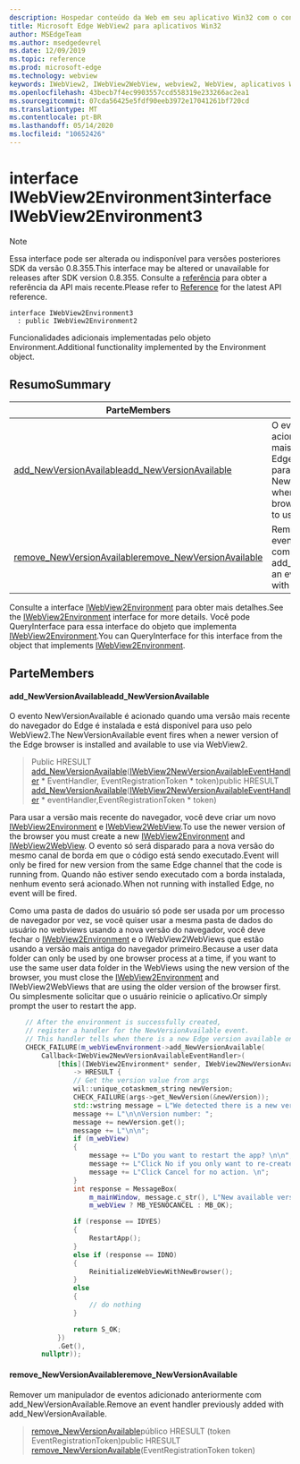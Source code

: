 ```yaml
---
description: Hospedar conteúdo da Web em seu aplicativo Win32 com o controle WebView2 do Microsoft Edge
title: Microsoft Edge WebView2 para aplicativos Win32
author: MSEdgeTeam
ms.author: msedgedevrel
ms.date: 12/09/2019
ms.topic: reference
ms.prod: microsoft-edge
ms.technology: webview
keywords: IWebView2, IWebView2WebView, webview2, WebView, aplicativos Win32, Win32, Edge
ms.openlocfilehash: 43becb7f4ec9903557ccd558319e233266ac2ea1
ms.sourcegitcommit: 07cda56425e5fdf90eeb3972e17041261bf720cd
ms.translationtype: MT
ms.contentlocale: pt-BR
ms.lasthandoff: 05/14/2020
ms.locfileid: "10652426"
---
```

# <span data-ttu-id="39874-104">interface IWebView2Environment3</span><span class="sxs-lookup"><span data-stu-id="39874-104">interface IWebView2Environment3</span></span> 

> [!NOTE]
> <span data-ttu-id="39874-105">Essa interface pode ser alterada ou indisponível para versões posteriores SDK da versão 0.8.355.</span><span class="sxs-lookup"><span data-stu-id="39874-105">This interface may be altered or unavailable for releases after SDK version 0.8.355.</span></span> <span data-ttu-id="39874-106">Consulte a [referência](../../../webview2-api-reference.md) para obter a referência da API mais recente.</span><span class="sxs-lookup"><span data-stu-id="39874-106">Please refer to [Reference](../../../webview2-api-reference.md) for the latest API reference.</span></span>

```
interface IWebView2Environment3
  : public IWebView2Environment2
```

<span data-ttu-id="39874-107">Funcionalidades adicionais implementadas pelo objeto Environment.</span><span class="sxs-lookup"><span data-stu-id="39874-107">Additional functionality implemented by the Environment object.</span></span>

## <span data-ttu-id="39874-108">Resumo</span><span class="sxs-lookup"><span data-stu-id="39874-108">Summary</span></span>

 <span data-ttu-id="39874-109">Parte</span><span class="sxs-lookup"><span data-stu-id="39874-109">Members</span></span>                        | <span data-ttu-id="39874-110">Descrições</span><span class="sxs-lookup"><span data-stu-id="39874-110">Descriptions</span></span>
--------------------------------|---------------------------------------------
[<span data-ttu-id="39874-111">add_NewVersionAvailable</span><span class="sxs-lookup"><span data-stu-id="39874-111">add_NewVersionAvailable</span></span>](#add_newversionavailable) | <span data-ttu-id="39874-112">O evento NewVersionAvailable é acionado quando uma versão mais recente do navegador do Edge é instalada e está disponível para uso pelo WebView2.</span><span class="sxs-lookup"><span data-stu-id="39874-112">The NewVersionAvailable event fires when a newer version of the Edge browser is installed and available to use via WebView2.</span></span>
[<span data-ttu-id="39874-113">remove_NewVersionAvailable</span><span class="sxs-lookup"><span data-stu-id="39874-113">remove_NewVersionAvailable</span></span>](#remove_newversionavailable) | <span data-ttu-id="39874-114">Remover um manipulador de eventos adicionado anteriormente com add_NewVersionAvailable.</span><span class="sxs-lookup"><span data-stu-id="39874-114">Remove an event handler previously added with add_NewVersionAvailable.</span></span>

<span data-ttu-id="39874-115">Consulte a interface [IWebView2Environment](IWebView2Environment.md) para obter mais detalhes.</span><span class="sxs-lookup"><span data-stu-id="39874-115">See the [IWebView2Environment](IWebView2Environment.md) interface for more details.</span></span> <span data-ttu-id="39874-116">Você pode QueryInterface para essa interface do objeto que implementa [IWebView2Environment](IWebView2Environment.md).</span><span class="sxs-lookup"><span data-stu-id="39874-116">You can QueryInterface for this interface from the object that implements [IWebView2Environment](IWebView2Environment.md).</span></span>

## <span data-ttu-id="39874-117">Parte</span><span class="sxs-lookup"><span data-stu-id="39874-117">Members</span></span>

#### <span data-ttu-id="39874-118">add_NewVersionAvailable</span><span class="sxs-lookup"><span data-stu-id="39874-118">add_NewVersionAvailable</span></span> 

<span data-ttu-id="39874-119">O evento NewVersionAvailable é acionado quando uma versão mais recente do navegador do Edge é instalada e está disponível para uso pelo WebView2.</span><span class="sxs-lookup"><span data-stu-id="39874-119">The NewVersionAvailable event fires when a newer version of the Edge browser is installed and available to use via WebView2.</span></span>

> <span data-ttu-id="39874-120">Public HRESULT [add_NewVersionAvailable](#add_newversionavailable)([IWebView2NewVersionAvailableEventHandler](IWebView2NewVersionAvailableEventHandler.md) \* EventHandler, EventRegistrationToken \* token)</span><span class="sxs-lookup"><span data-stu-id="39874-120">public HRESULT [add_NewVersionAvailable](#add_newversionavailable)([IWebView2NewVersionAvailableEventHandler](IWebView2NewVersionAvailableEventHandler.md) \* eventHandler,EventRegistrationToken \* token)</span></span>

<span data-ttu-id="39874-121">Para usar a versão mais recente do navegador, você deve criar um novo [IWebView2Environment](IWebView2Environment.md) e [IWebView2WebView](IWebView2WebView.md).</span><span class="sxs-lookup"><span data-stu-id="39874-121">To use the newer version of the browser you must create a new [IWebView2Environment](IWebView2Environment.md) and [IWebView2WebView](IWebView2WebView.md).</span></span> <span data-ttu-id="39874-122">O evento só será disparado para a nova versão do mesmo canal de borda em que o código está sendo executado.</span><span class="sxs-lookup"><span data-stu-id="39874-122">Event will only be fired for new version from the same Edge channel that the code is running from.</span></span> <span data-ttu-id="39874-123">Quando não estiver sendo executado com a borda instalada, nenhum evento será acionado.</span><span class="sxs-lookup"><span data-stu-id="39874-123">When not running with installed Edge, no event will be fired.</span></span>

<span data-ttu-id="39874-124">Como uma pasta de dados do usuário só pode ser usada por um processo de navegador por vez, se você quiser usar a mesma pasta de dados do usuário no webviews usando a nova versão do navegador, você deve fechar o [IWebView2Environment](IWebView2Environment.md) e o IWebView2WebViews que estão usando a versão mais antiga do navegador primeiro.</span><span class="sxs-lookup"><span data-stu-id="39874-124">Because a user data folder can only be used by one browser process at a time, if you want to use the same user data folder in the WebViews using the new version of the browser, you must close the [IWebView2Environment](IWebView2Environment.md) and IWebView2WebViews that are using the older version of the browser first.</span></span> <span data-ttu-id="39874-125">Ou simplesmente solicitar que o usuário reinicie o aplicativo.</span><span class="sxs-lookup"><span data-stu-id="39874-125">Or simply prompt the user to restart the app.</span></span>

```cpp
    // After the environment is successfully created,
    // register a handler for the NewVersionAvailable event.
    // This handler tells when there is a new Edge version available on the machine.
    CHECK_FAILURE(m_webViewEnvironment->add_NewVersionAvailable(
        Callback<IWebView2NewVersionAvailableEventHandler>(
            [this](IWebView2Environment* sender, IWebView2NewVersionAvailableEventArgs* args)
                -> HRESULT {
                // Get the version value from args
                wil::unique_cotaskmem_string newVersion;
                CHECK_FAILURE(args->get_NewVersion(&newVersion));
                std::wstring message = L"We detected there is a new version for the browser.";
                message += L"\n\nVersion number: ";
                message += newVersion.get();
                message += L"\n\n";
                if (m_webView)
                {
                    message += L"Do you want to restart the app? \n\n";
                    message += L"Click No if you only want to re-create the webviews. \n";
                    message += L"Click Cancel for no action. \n";
                }
                int response = MessageBox(
                    m_mainWindow, message.c_str(), L"New available version",
                    m_webView ? MB_YESNOCANCEL : MB_OK);

                if (response == IDYES)
                {
                    RestartApp();
                }
                else if (response == IDNO)
                {
                    ReinitializeWebViewWithNewBrowser();
                }
                else
                {
                    // do nothing
                }

                return S_OK;
            })
            .Get(),
        nullptr));
```

#### <span data-ttu-id="39874-126">remove_NewVersionAvailable</span><span class="sxs-lookup"><span data-stu-id="39874-126">remove_NewVersionAvailable</span></span> 

<span data-ttu-id="39874-127">Remover um manipulador de eventos adicionado anteriormente com add_NewVersionAvailable.</span><span class="sxs-lookup"><span data-stu-id="39874-127">Remove an event handler previously added with add_NewVersionAvailable.</span></span>

> <span data-ttu-id="39874-128">[remove_NewVersionAvailable](#remove_newversionavailable)público HRESULT (token EventRegistrationToken)</span><span class="sxs-lookup"><span data-stu-id="39874-128">public HRESULT [remove_NewVersionAvailable](#remove_newversionavailable)(EventRegistrationToken token)</span></span>

